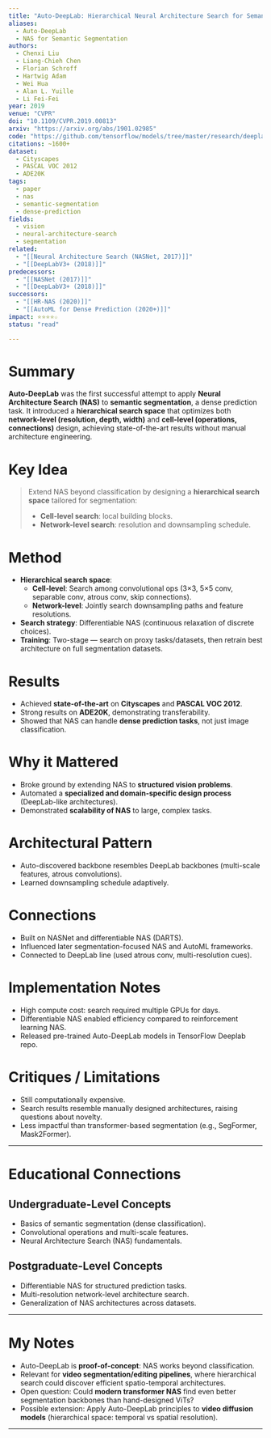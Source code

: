 ```yaml
---
title: "Auto-DeepLab: Hierarchical Neural Architecture Search for Semantic Image Segmentation (2019)"
aliases:
  - Auto-DeepLab
  - NAS for Semantic Segmentation
authors:
  - Chenxi Liu
  - Liang-Chieh Chen
  - Florian Schroff
  - Hartwig Adam
  - Wei Hua
  - Alan L. Yuille
  - Li Fei-Fei
year: 2019
venue: "CVPR"
doi: "10.1109/CVPR.2019.00813"
arxiv: "https://arxiv.org/abs/1901.02985"
code: "https://github.com/tensorflow/models/tree/master/research/deeplab"
citations: ~1600+
dataset:
  - Cityscapes
  - PASCAL VOC 2012
  - ADE20K
tags:
  - paper
  - nas
  - semantic-segmentation
  - dense-prediction
fields:
  - vision
  - neural-architecture-search
  - segmentation
related:
  - "[[Neural Architecture Search (NASNet, 2017)]]"
  - "[[DeepLabV3+ (2018)]]"
predecessors:
  - "[[NASNet (2017)]]"
  - "[[DeepLabV3+ (2018)]]"
successors:
  - "[[HR-NAS (2020)]]"
  - "[[AutoML for Dense Prediction (2020+)]]"
impact: ⭐⭐⭐⭐☆
status: "read"

---
```


# Summary
**Auto-DeepLab** was the first successful attempt to apply **Neural Architecture Search (NAS)** to **semantic segmentation**, a dense prediction task. It introduced a **hierarchical search space** that optimizes both **network-level (resolution, depth, width)** and **cell-level (operations, connections)** design, achieving state-of-the-art results without manual architecture engineering.

# Key Idea
> Extend NAS beyond classification by designing a **hierarchical search space** tailored for segmentation:  
> - **Cell-level search**: local building blocks.  
> - **Network-level search**: resolution and downsampling schedule.  

# Method
- **Hierarchical search space**:  
  - **Cell-level**: Search among convolutional ops (3×3, 5×5 conv, separable conv, atrous conv, skip connections).  
  - **Network-level**: Jointly search downsampling paths and feature resolutions.  
- **Search strategy**: Differentiable NAS (continuous relaxation of discrete choices).  
- **Training**: Two-stage — search on proxy tasks/datasets, then retrain best architecture on full segmentation datasets.  

# Results
- Achieved **state-of-the-art** on **Cityscapes** and **PASCAL VOC 2012**.  
- Strong results on **ADE20K**, demonstrating transferability.  
- Showed that NAS can handle **dense prediction tasks**, not just image classification.  

# Why it Mattered
- Broke ground by extending NAS to **structured vision problems**.  
- Automated a **specialized and domain-specific design process** (DeepLab-like architectures).  
- Demonstrated **scalability of NAS** to large, complex tasks.  

# Architectural Pattern
- Auto-discovered backbone resembles DeepLab backbones (multi-scale features, atrous convolutions).  
- Learned downsampling schedule adaptively.  

# Connections
- Built on NASNet and differentiable NAS (DARTS).  
- Influenced later segmentation-focused NAS and AutoML frameworks.  
- Connected to DeepLab line (used atrous conv, multi-resolution cues).  

# Implementation Notes
- High compute cost: search required multiple GPUs for days.  
- Differentiable NAS enabled efficiency compared to reinforcement learning NAS.  
- Released pre-trained Auto-DeepLab models in TensorFlow Deeplab repo.  

# Critiques / Limitations
- Still computationally expensive.  
- Search results resemble manually designed architectures, raising questions about novelty.  
- Less impactful than transformer-based segmentation (e.g., SegFormer, Mask2Former).  

---

# Educational Connections

## Undergraduate-Level Concepts
- Basics of semantic segmentation (dense classification).  
- Convolutional operations and multi-scale features.  
- Neural Architecture Search (NAS) fundamentals.  

## Postgraduate-Level Concepts
- Differentiable NAS for structured prediction tasks.  
- Multi-resolution network-level architecture search.  
- Generalization of NAS architectures across datasets.  

---

# My Notes
- Auto-DeepLab is **proof-of-concept**: NAS works beyond classification.  
- Relevant for **video segmentation/editing pipelines**, where hierarchical search could discover efficient spatio-temporal architectures.  
- Open question: Could **modern transformer NAS** find even better segmentation backbones than hand-designed ViTs?  
- Possible extension: Apply Auto-DeepLab principles to **video diffusion models** (hierarchical space: temporal vs spatial resolution).  

---
